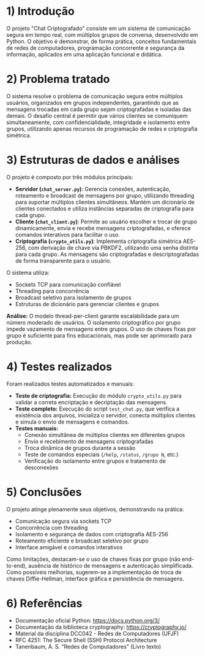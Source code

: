 
# 1) Introdução
O projeto "Chat Criptografado" consiste em um sistema de comunicação segura em tempo real, com múltiplos grupos de conversa, desenvolvido em Python. O objetivo é demonstrar, de forma prática, conceitos fundamentais de redes de computadores, programação concorrente e segurança da informação, aplicados em uma aplicação funcional e didática.

# 2) Problema tratado
O sistema resolve o problema de comunicação segura entre múltiplos usuários, organizados em grupos independentes, garantindo que as mensagens trocadas em cada grupo sejam criptografadas e isoladas das demais. O desafio central é permitir que vários clientes se comuniquem simultaneamente, com confidencialidade, integridade e isolamento entre grupos, utilizando apenas recursos de programação de redes e criptografia simétrica.

# 3) Estruturas de dados e análises
O projeto é composto por três módulos principais:
- **Servidor (`chat_server.py`)**: Gerencia conexões, autenticação, roteamento e broadcast de mensagens por grupo, utilizando threading para suportar múltiplos clientes simultâneos. Mantém um dicionário de clientes conectados e utiliza instâncias separadas de criptografia para cada grupo.
- **Cliente (`chat_client.py`)**: Permite ao usuário escolher e trocar de grupo dinamicamente, envia e recebe mensagens criptografadas, e oferece comandos interativos para facilitar o uso.
- **Criptografia (`crypto_utils.py`)**: Implementa criptografia simétrica AES-256, com derivação de chave via PBKDF2, utilizando uma senha distinta para cada grupo. As mensagens são criptografadas e descriptografadas de forma transparente para o usuário.

O sistema utiliza:
- Sockets TCP para comunicação confiável
- Threading para concorrência
- Broadcast seletivo para isolamento de grupos
- Estruturas de dicionário para gerenciar clientes e grupos

**Análise:**
O modelo thread-per-client garante escalabilidade para um número moderado de usuários. O isolamento criptográfico por grupo impede vazamento de mensagens entre grupos. O uso de chaves fixas por grupo é suficiente para fins educacionais, mas pode ser aprimorado para produção.

# 4) Testes realizados
Foram realizados testes automatizados e manuais:
- **Teste de criptografia:** Execução do módulo `crypto_utils.py` para validar a correta encriptação e decriptação das mensagens.
- **Teste completo:** Execução do script `test_chat.py`, que verifica a existência dos arquivos, inicializa o servidor, conecta múltiplos clientes e simula o envio de mensagens e comandos.
- **Testes manuais:**
	- Conexão simultânea de múltiplos clientes em diferentes grupos
	- Envio e recebimento de mensagens criptografadas
	- Troca dinâmica de grupos durante a sessão
	- Teste de comandos especiais (`/help`, `/status`, `/grupo N`, etc.)
	- Verificação do isolamento entre grupos e tratamento de desconexões

# 5) Conclusões
O projeto atinge plenamente seus objetivos, demonstrando na prática:
- Comunicação segura via sockets TCP
- Concorrência com threading
- Isolamento e segurança de dados com criptografia AES-256
- Roteamento eficiente e broadcast seletivo por grupo
- Interface amigável e comandos interativos

Como limitações, destacam-se o uso de chaves fixas por grupo (não end-to-end), ausência de histórico de mensagens e autenticação simplificada. Como possíveis melhorias, sugerem-se a implementação de troca de chaves Diffie-Hellman, interface gráfica e persistência de mensagens.

# 6) Referências
- Documentação oficial Python: https://docs.python.org/3/
- Documentação da biblioteca cryptography: https://cryptography.io/
- Material da disciplina DCC042 - Redes de Computadores (UFJF)
- RFC 4251: The Secure Shell (SSH) Protocol Architecture
- Tanenbaum, A. S. "Redes de Computadores" (Livro texto)
